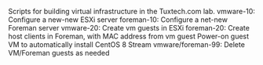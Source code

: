 Scripts for building virtual infrastructure in the Tuxtech.com lab.
vmware-10: Configure a new-new ESXi server
foreman-10: Configure a net-new Foreman server
vmware-20: Create vm guests in ESXi
foreman-20: Create host clients in Foreman, with MAC address from vm guest
Power-on guest VM to automatically install CentOS 8 Stream
vmware/foreman-99: Delete VM/Foreman guests as needed